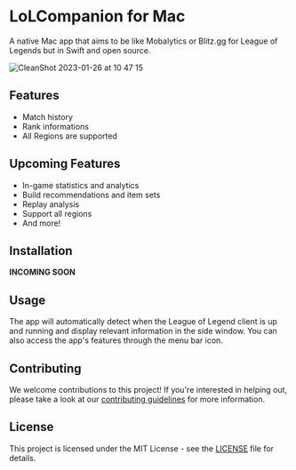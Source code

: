 # LoLCompanion for Mac

A native Mac app that aims to be like Mobalytics or Blitz.gg for League of Legends but in Swift and open source.

![CleanShot 2023-01-26 at 10 47 15](https://user-images.githubusercontent.com/5419579/214805772-fec1fce0-bbf9-44c9-8c5d-6e3829756fc0.png)

## Features
- Match history 
- Rank informations
- All Regions are supported

## Upcoming Features
- In-game statistics and analytics
- Build recommendations and item sets
- Replay analysis
- Support all regions
- And more!

## Installation
**INCOMING SOON**

## Usage

The app will automatically detect when the League of Legend client is up and running and display relevant information in the side window. You can also access the app's features through the menu bar icon.

## Contributing
We welcome contributions to this project! If you're interested in helping out, please take a look at our [contributing guidelines](CONTRIBUTING.md) for more information.

## License
This project is licensed under the MIT License - see the [LICENSE](LICENSE) file for details.
